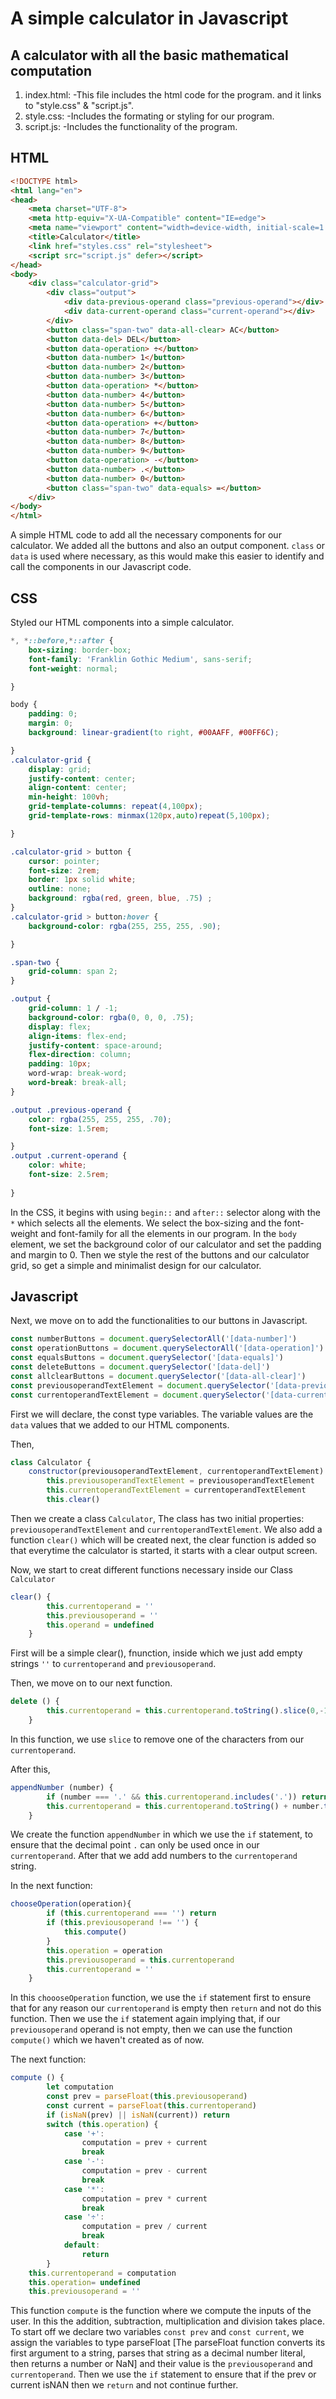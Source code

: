 # A simple calculator in Javascript

## A calculator with all the basic mathematical computation

1. index.html: -This file includes the html code for the program. and it links to "style.css" & "script.js".
2. style.css: -Includes the formating or styling for our program.
4. script.js: -Includes the functionality of the program.


## HTML

```HTML
<!DOCTYPE html>
<html lang="en">
<head>
    <meta charset="UTF-8">
    <meta http-equiv="X-UA-Compatible" content="IE=edge">
    <meta name="viewport" content="width=device-width, initial-scale=1.0">
    <title>Calculator</title>
    <link href="styles.css" rel="stylesheet">
    <script src="script.js" defer></script>
</head>
<body>
    <div class="calculator-grid">
        <div class="output">
            <div data-previous-operand class="previous-operand"></div>
            <div data-current-operand class="current-operand"></div>
        </div>
        <button class="span-two" data-all-clear> AC</button>
        <button data-del> DEL</button>
        <button data-operation> ÷</button>
        <button data-number> 1</button>
        <button data-number> 2</button>
        <button data-number> 3</button>
        <button data-operation> *</button>
        <button data-number> 4</button>
        <button data-number> 5</button>
        <button data-number> 6</button>
        <button data-operation> +</button>
        <button data-number> 7</button>
        <button data-number> 8</button>
        <button data-number> 9</button>
        <button data-operation> -</button>
        <button data-number> .</button>
        <button data-number> 0</button>
        <button class="span-two" data-equals> =</button>
    </div>
</body>
</html>
```
A simple HTML code to add all the necessary components for our calculator. We added all the buttons and also an output component. `class` or `data` is used where necessary, as this would make this easier to identify and call the components in our Javascript code.


## CSS 
Styled our HTML components into a simple calculator. 

```CSS
*, *::before,*::after {
    box-sizing: border-box;
    font-family: 'Franklin Gothic Medium', sans-serif;
    font-weight: normal;

}

body {
    padding: 0;
    margin: 0;
    background: linear-gradient(to right, #00AAFF, #00FF6C);

}
.calculator-grid {
    display: grid;
    justify-content: center;
    align-content: center;
    min-height: 100vh;
    grid-template-columns: repeat(4,100px);
    grid-template-rows: minmax(120px,auto)repeat(5,100px);

}

.calculator-grid > button {
    cursor: pointer;
    font-size: 2rem;
    border: 1px solid white;
    outline: none;
    background: rgba(red, green, blue, .75) ;
}
.calculator-grid > button:hover {
    background-color: rgba(255, 255, 255, .90);

}

.span-two {
    grid-column: span 2;
}

.output {
    grid-column: 1 / -1;
    background-color: rgba(0, 0, 0, .75);
    display: flex;
    align-items: flex-end;
    justify-content: space-around;
    flex-direction: column;
    padding: 10px;
    word-wrap: break-word;
    word-break: break-all;
}

.output .previous-operand {
    color: rgba(255, 255, 255, .70);
    font-size: 1.5rem;

}
.output .current-operand {
    color: white;
    font-size: 2.5rem;
    
}
```
In the CSS, it begins with using `begin::` and `after::` selector along with the `*` which selects all the elements. We select the box-sizing and the font-weight and font-family for all the elements in our program. In the `body` element, we set the background color of our calculator and set the padding and margin to 0. Then we style the rest of the buttons and our calculator grid, so get a simple and minimalist design for our calculator. 

## Javascript 
Next, we move on to add the functionalities to our buttons in Javascript. 

```Javascript 
const numberButtons = document.querySelectorAll('[data-number]')
const operationButtons = document.querySelectorAll('[data-operation]')
const equalsButtons = document.querySelector('[data-equals]')
const deleteButtons = document.querySelector('[data-del]')
const allclearButtons = document.querySelector('[data-all-clear]')
const previousoperandTextElement = document.querySelector('[data-previous-operand]')
const currentoperandTextElement = document.querySelector('[data-current-operand]')
```
First we will declare, the const type variables. The variable values are the `data` values that we added to our HTML components.

Then, 
```Javascript
class Calculator {
    constructor(previousoperandTextElement, currentoperandTextElement) {
        this.previousoperandTextElement = previousoperandTextElement
        this.currentoperandTextElement = currentoperandTextElement
        this.clear()
```
Then we create a class `Calculator`, The class has two initial properties: `previousoperandTextElement` and `currentoperandTextElement`. We also add a function `clear()` which will be created next, the clear function is added so that everytime the calculator is started, it starts with a clear output screen.



Now, we start to creat different functions necessary inside our Class `Calculator`

```Javascript
clear() { 
        this.currentoperand = ''
        this.previousoperand = ''
        this.operand = undefined
    }
```
First will be a simple clear(), fnunction, inside which we just add empty strings `''` to `currentoperand` and `previousoperand`. 


Then, we move on to our next function. 
```Javascript
delete () {
        this.currentoperand = this.currentoperand.toString().slice(0,-1)
    }
```
In this function, we use `slice` to remove one of the characters from our `currentoperand`.



After this, 
```Javascript
appendNumber (number) {
        if (number === '.' && this.currentoperand.includes('.')) return
        this.currentoperand = this.currentoperand.toString() + number.toString()
    }
```
We create the function `appendNumber` in which we use the `if` statement, to ensure that the decimal point `.` can only be used once in our `currentoperand`. After that we add add numbers to the `currentoperand` string.


In the next function:
```Javascript
chooseOperation(operation){ 
        if (this.currentoperand === '') return 
        if (this.previousoperand !== '') {
            this.compute()
        }
        this.operation = operation
        this.previousoperand = this.currentoperand
        this.currentoperand = ''
    }
 ```
 In this `choooseOperation` function, we use the `if` statement first to ensure that for any reason our `currentoperand` is empty then `return` and not do this function. Then we use the `if` statement again implying that, if our `previousoperand` operand is not empty, then we can use the function `compute()` which we haven't created as of now. 
 

The next function:
```Javascript
compute () {
        let computation 
        const prev = parseFloat(this.previousoperand)
        const current = parseFloat(this.currentoperand)
        if (isNaN(prev) || isNaN(current)) return
        switch (this.operation) {
            case '+':
                computation = prev + current
                break
            case '-':
                computation = prev - current
                break
            case '*':
                computation = prev * current
                break
            case '÷':
                computation = prev / current
                break
            default: 
                return
        }
    this.currentoperand = computation
    this.operation= undefined
    this.previousoperand = ''
 ```
 This function `compute` is the function where we compute the inputs of the user. In this the addition, subtraction, multiplication and division takes place. To start off we declare two variables `const prev` and `const current`, we assign the variables to  type parseFloat [The parseFloat function converts its first argument to a string, parses that string as a decimal number literal, then returns a number or NaN] and their value is the `previousoperand` and `currentoperand`. 
 Then we use the `if` statement to ensure that if the prev or current isNAN then we `return` and not continue further. 
